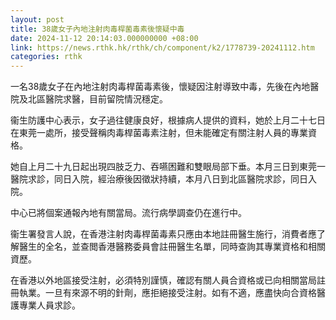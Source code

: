 ```yaml
---
layout: post
title: 38歲女子內地注射肉毒桿菌毒素後懷疑中毒
date: 2024-11-12 20:14:03.000000000 +08:00
link: https://news.rthk.hk/rthk/ch/component/k2/1778739-20241112.htm
categories: rthk
---
```


一名38歲女子在內地注射肉毒桿菌毒素後，懷疑因注射導致中毒，先後在內地醫院及北區醫院求醫，目前留院情況穩定。

衞生防護中心表示，女子過往健康良好，根據病人提供的資料，她於上月二十七日在東莞一處所，接受聲稱肉毒桿菌毒素注射，但未能確定有關注射人員的專業資格。

她自上月二十九日起出現四肢乏力、吞嚥困難和雙眼局部下垂。本月三日到東莞一醫院求診，同日入院，經治療後因徵狀持續，本月八日到北區醫院求診，同日入院。

中心已將個案通報內地有關當局。流行病學調查仍在進行中。

衞生署發言人說，在香港注射肉毒桿菌毒素只應由本地註冊醫生施行，消費者應了解醫生的全名，並查閲香港醫務委員會註冊醫生名單，同時查詢其專業資格和相關資歷。

在香港以外地區接受注射，必須特別謹慎，確認有關人員合資格或已向相關當局註冊執業。一旦有來源不明的針劑，應拒絕接受注射。如有不適，應盡快向合資格醫護專業人員求診。
